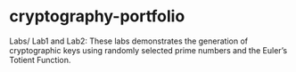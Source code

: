 # cryptography-portfolio
Labs/  Lab1 and Lab2: These  labs demonstrates the generation of cryptographic keys using randomly selected prime numbers and the Euler’s Totient Function.
     
